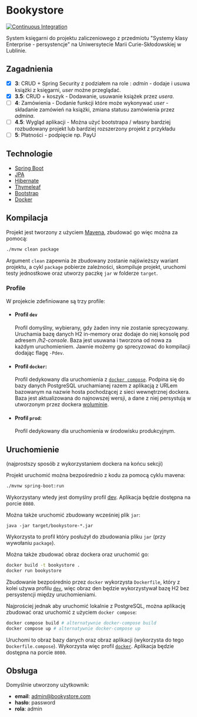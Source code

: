 # Bookystore

[![Continuous Integration](https://github.com/mMosiur/bookystore/actions/workflows/ci.yml/badge.svg)](https://github.com/mMosiur/bookystore/actions/workflows/ci.yml)

System księgarni do projektu zaliczeniowego z przedmiotu "Systemy klasy Enterprise - persystencje" na Uniwersytecie Marii Curie-Skłodowskiej w Lublinie.

## Zagadnienia

- [x] **3**: CRUD + Spring Security z podziałem na role : *admin* - dodaje i usuwa książki z księgarni, *user* możne przeglądać.
- [x] **3.5**: CRUD + koszyk - Dodawanie, usuwanie książek przez *usera*.
- [ ] **4**: Zamówienia - Dodanie funkcji które może wykonywać *user* - składanie zamówień na książki, zmiana statusu zamówienia przez *admina*.
- [ ] **4.5**: Wygląd aplikacji - Można użyć bootstrapa / własny bardziej rozbudowany projekt lub bardziej rozszerzony projekt z przykładu
- [ ] **5**: Płatności - podpięcie np. PayU

## Technologie

- [Spring Boot](https://spring.io/projects/spring-boot)
- [JPA](https://spring.io/projects/spring-data-jpa)
- [Hibernate](https://hibernate.org/)
- [Thymeleaf](https://www.thymeleaf.org/)
- [Bootstrap](https://getbootstrap.com/)
- [Docker](https://www.docker.com/)

## Kompilacja

Projekt jest tworzony z użyciem [Mavena](https://maven.apache.org/), zbudować go więc można za pomocą:

``` bash
./mvnw clean package
```

Argument `clean` zapewnia że zbudowany zostanie najświeższy wariant projektu, a cykl `package` pobierze zależności,
skompiluje projekt, uruchomi testy jednostkowe oraz utworzy paczkę `jar` w folderze `target`.

### Profile

W projekcie zdefiniowane są trzy profile:

- #### Profil `dev`
  
  Profil domyślny, wybierany, gdy żaden inny nie zostanie sprecyzowany.
  Uruchamia bazę danych H2 in-memory oraz dodaje do niej konsolę pod adresem */h2-console*.
  Baza jest usuwana i tworzona od nowa za każdym uruchomieniem.
  Jawnie możemy go sprecyzować do kompilacji dodając flagę `-Pdev`.

- #### Profil `docker`:

  Profil dedykowany dla uruchomienia z [`docker compose`](https://docs.docker.com/compose/).
  Podpina się do bazy danych PostgreSQL uruchamianej razem z aplikacją z URLem bazowanym
  na nazwie hosta pochodzącej z sieci wewnętrznej dockera.
  Baza jest aktualizowana do najnowszej wersji, a dane z niej persystują w utworzonym przez
  dockera [woluminie](https://docs.docker.com/storage/volumes/).

- #### Profil `prod`:

  Profil dedykowany dla uruchomienia w środowisku produkcyjnym.

## Uruchomienie

(najprostszy sposób z wykorzystaniem dockera na końcu sekcji)

Projekt uruchomić można bezpośrednio z kodu za pomocą cyklu mavena:

``` bash
./mvnw spring-boot:run
```

Wykorzystany wtedy jest domyślny profil [dev](#profil-dev).
Aplikacja będzie dostępna na porcie `8080`.

Można także uruchomić zbudowany wcześniej plik `jar`:

```
java -jar target/bookystore-*.jar
```

Wykorzysta to profil który posłużył do zbudowania pliku `jar` (przy wywołaniu `package`).

Można także zbudować obraz dockera oraz uruchomić go:

``` bash
docker build -t bookystore .
docker run bookystore
```

Zbudowanie bezpośrednio przez `docker` wykorzysta `Dockerfile`, który z kolei używa profilu [`dev`](#profil-dev),
więc obraz den będzie wykorzystywał bazę H2 bez persystencji między uruchomieniami.

Najprościej jednak aby uruchomić lokalnie z PostgreSQL,
można aplikację zbudować oraz uruchomić z użyciem `docker compose`:

``` bash
docker compose build # alternatywnie docker-compose build
docker compose up # alternatywnie docker-compose up
```

Uruchomi to obraz bazy danych oraz obraz aplikacji (wykorzysta do tego `Dockerfile.compose`).
Wykorzysta więc profil [`docker`](#profil-docker).
Aplikacja będzie dostępna na porcie `8080`.

## Obsługa

Domyślnie utworzony użytkownik:

- **email**: admin@bookystore.com
- **hasło**: password
- **rola**: admin
